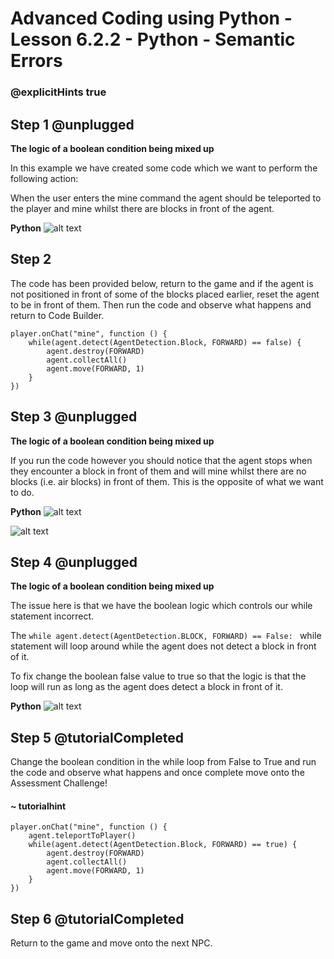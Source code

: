 # Advanced Coding using Python - Lesson 6.2.2 - Python - Semantic Errors

### @explicitHints true

## Step 1 @unplugged
**The logic of a boolean condition being mixed up**

In this example we have created some code which we want to perform the following action:

When the user enters the mine command the agent should be teleported to the player and mine whilst there are blocks in front of the agent.

**Python**
![alt text](https://advancedpyv3.codingcredentials.com/Lesson6/6.2/images/12.jpg?raw=true "Python")

## Step 2 
The code has been provided below, return to the game and if the agent is not positioned  in front of some of the blocks placed earlier, reset the agent to be in front of them. Then run the code and observe what happens and return to Code Builder.
```template
player.onChat("mine", function () {
    while(agent.detect(AgentDetection.Block, FORWARD) == false) {
        agent.destroy(FORWARD)
        agent.collectAll()
        agent.move(FORWARD, 1)
    }
})
```
## Step 3 @unplugged
**The logic of a boolean condition being mixed up**

If you run the code however you should notice that the agent stops when they encounter a block in front of them and will mine whilst there are no blocks (i.e. air blocks) in front of them. This is the opposite of what we want to do.

**Python**
![alt text](https://advancedpyv3.codingcredentials.com/Lesson6/6.2/images/12.jpg?raw=true "Python")


![alt text](https://advancedpyv3.codingcredentials.com/Lesson6/6.2/images/11.jpg?raw=true "error")

## Step 4 @unplugged
**The logic of a boolean condition being mixed up**

The issue here is that we have the boolean logic which controls our while statement incorrect.

The  ```while agent.detect(AgentDetection.BLOCK, FORWARD) == False: ``` while statement will loop around while the agent does not detect a block in front of it.

To fix change the boolean false value to true so that the logic is that the loop will run as long as the agent does detect a block in front of it.

**Python**
![alt text](https://advancedpyv3.codingcredentials.com/Lesson6/6.2/images/13.jpg?raw=true "Python")

## Step 5 @tutorialCompleted
Change the boolean condition in the while loop from False to True and run the code and observe what happens and once complete move onto the Assessment Challenge!

#### ~ tutorialhint
```spy
player.onChat("mine", function () {
    agent.teleportToPlayer()
    while(agent.detect(AgentDetection.Block, FORWARD) == true) {
        agent.destroy(FORWARD)
        agent.collectAll()
        agent.move(FORWARD, 1)
    }
})
```
## Step 6 @tutorialCompleted
Return to the game and move onto the next NPC.

